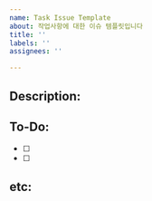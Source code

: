 ```yaml
---
name: Task Issue Template
about: 작업사항에 대한 이슈 템플릿입니다
title: ''
labels: ''
assignees: ''

---
```


## Description:

## To-Do:
- [ ] 
- [ ] 

## etc:
